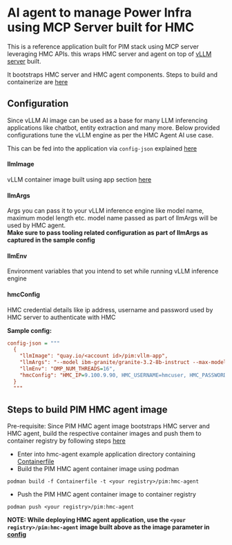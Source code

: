 # AI agent to manage Power Infra using MCP Server built for HMC

This is a reference application built for PIM stack using MCP server leveraging HMC APIs.
this wraps HMC server and agent on top of [vLLM server](../../examples/vllm) built.

It bootstraps HMC server and HMC agent components. Steps to build and containerize are [here](app)

## Configuration

Since vLLM AI image can be used as a base for many LLM inferencing applications like chatbot, entity extraction and many more.  Below provided configurations tune the vLLM engine as per the HMC Agent AI use case.

This can be fed into the application via `config-json` explained [here](../../docs/configuration-guide.md#ai)

#### llmImage
vLLM container image built using app section [here](../vllm/app)
#### llmArgs
Args you can pass it to your vLLM inference engine like model name, maximum model length etc. model name passed as part of llmArgs will be used by HMC agent.  
**Make sure to pass tooling related configuration as part of llmArgs as captured in the sample config**
#### llmEnv
Environment variables that you intend to set while running vLLM inference engine
#### hmcConfig
HMC credential details like ip address, username and password used by HMC server to authenticate with HMC

**Sample config:**
```ini
config-json = """
  {
    "llmImage": "quay.io/<account id>/pim:vllm-app",
    "llmArgs": "--model ibm-granite/granite-3.2-8b-instruct --max-model-len=26208 --enable-auto-tool-choice --tool-call-parser granite",
    "llmEnv": "OMP_NUM_THREADS=16",
    "hmcConfig": "HMC_IP=9.100.9.90, HMC_USERNAME=hmcuser, HMC_PASSWORD=lab123",
  }
  """
```

## Steps to build PIM HMC agent image
Pre-requisite: Since PIM HMC agent image bootstraps HMC server and HMC agent, build the respective container images and push them to container registry by following steps [here](./app)

- Enter into hmc-agent example application directory containing [Containerfile](./Containerfile)
- Build the PIM HMC agent container image using podman
```
podman build -f Containerfile -t <your registry>/pim:hmc-agent
```
- Push the PIM HMC agent container image to container registry
```
podman push <your registry>/pim:hmc-agent
```

**NOTE: While deploying HMC agent application, use the `<your registry>/pim:hmc-agent` image built above as the image parameter in [config](../../config.ini)**
